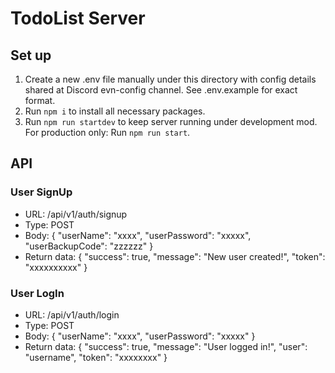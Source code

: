 # TodoList Server

## Set up
1. Create a new .env file manually under this directory with config details shared at Discord evn-config channel. See .env.example for exact format.
2. Run `npm i` to install all necessary packages.
3. Run `npm run startdev` to keep server running under development mod. For production only: Run `npm run start`.

## API 

### User SignUp
- URL: /api/v1/auth/signup
- Type: POST
- Body: { "userName": "xxxx", "userPassword": "xxxxx", "userBackupCode": "zzzzzz" }
- Return data:
  {
  "success": true,
  "message": "New user created!",
  "token": "xxxxxxxxxx"
  }

### User LogIn
- URL: /api/v1/auth/login
- Type: POST
- Body: { "userName": "xxxx", "userPassword": "xxxxx" }
- Return data:
  {
  "success": true,
  "message": "User logged in!",
  "user": "username",
  "token": "xxxxxxxx"
  }

